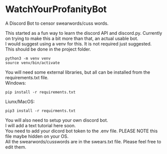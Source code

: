 # WatchYourProfanityBot
A Discord Bot to censor swearwords/cuss words.

This started as a fun way to learn the discord API and discord.py.
Currently on trying to make this a bit more than that, an actual usable bot.
<br>
I would suggest using a venv for this. It is not required just suggested.<br>
This should be done in the project folder.
```
python3 -m venv venv
source venv/bin/activate
```
You will need some external libraries, but all can be installed from the requirements.txt file.<br>
Windows:
```
pip install -r requirements.txt
```
Liunx/MacOS:

```
pip3 install -r requirments.txt
```

You will also need to setup your own discord bot.<br>
I will add a text tutorial here soon.
<br>
You need to add your dicord bot token to the .env file. PLEASE NOTE this file maybe hidden on your OS.
<br>
All the swearwords/cusswords are in the swears.txt file. Please feel free to edit them.
